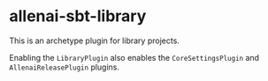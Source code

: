 # allenai-sbt-library
This is an archetype plugin for library projects.

Enabling the `LibraryPlugin` also enables the `CoreSettingsPlugin` and `AllenaiReleasePlugin` plugins.
